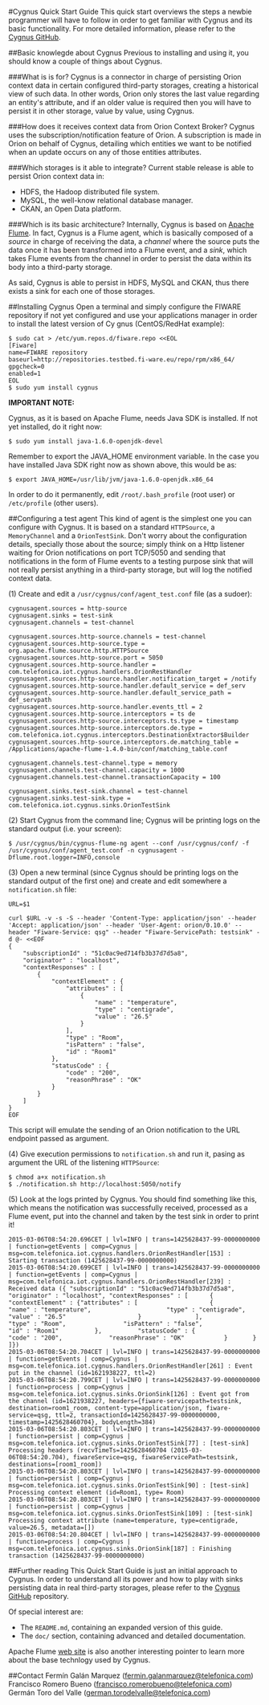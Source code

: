 #Cygnus Quick Start Guide
This quick start overviews the steps a newbie programmer will have to follow in order to get familiar with Cygnus and its basic functionality. For more detailed information, please refer to the [Cygnus GitHub](https://github.com/telefonicaid/fiware-cygnus).

##Basic knowlegde about Cygnus
Previous to installing and using it, you should know a couple of things about Cygnus.

###What is is for?
Cygnus is a connector in charge of persisting Orion context data in certain configured third-party storages, creating a historical view of such data. In other words, Orion only stores the last value regarding an entity's attribute, and if an older value is required then you will have to persist it in other storage, value by value, using Cygnus.

###How does it receives context data from Orion Context Broker?
Cygnus uses the subscription/notification feature of Orion. A subscription is made in Orion on behalf of Cygnus, detailing which entities we want to be notified when an update occurs on any of those entities attributes.

###Which storages is it able to integrate?
Current stable release is able to persist Orion context data in:

* HDFS, the Hadoop distributed file system.
* MySQL, the well-know relational database manager.
* CKAN, an Open Data platform.

###Which is its basic architecture?
Internally, Cygnus is based on [Apache Flume](http://flume.apache.org/). In fact, Cygnus is a Flume agent, which is basically composed of a <i>source</i> in charge of receiving the data, a <i>channel</i> where the source puts the data once it has been transformed into a Flume event, and a <i>sink</i>, which takes Flume events from the channel in order to persist the data within its body into a third-party storage.

As said, Cygnus is able to persist in HDFS, MySQL and CKAN, thus there exists a sink for each one of those storages.

##Installing Cygnus
Open a terminal and simply configure the FIWARE repository if not yet configured and use your applications manager in order to install the latest version of Cy	gnus (CentOS/RedHat example):

```
$ sudo cat > /etc/yum.repos.d/fiware.repo <<EOL
[Fiware]
name=FIWARE repository
baseurl=http://repositories.testbed.fi-ware.eu/repo/rpm/x86_64/
gpgcheck=0
enabled=1
EOL
$ sudo yum install cygnus
```

**IMPORTANT NOTE:**

Cygnus, as it is based on Apache Flume, needs Java SDK is installed. If not yet installed, do it right now:

```
$ sudo yum install java-1.6.0-openjdk-devel
```

Remember to export the JAVA_HOME environment variable. In the case you have installed Java SDK right now as shown above, this would be as:

```
$ export JAVA_HOME=/usr/lib/jvm/java-1.6.0-openjdk.x86_64
```

In order to do it permanently, edit `/root/.bash_profile` (root user) or `/etc/profile` (other users).

##Configuring a test agent
This kind of agent is the simplest one you can configure with Cygnus. It is based on a standard `HTTPSource`, a `MemoryChannel` and a `OrionTestSink`. Don't worry about the configuration details, specially those about the source; simply think on a Http listener waiting for Orion notifications on port TCP/5050 and sending that notifications in the form of Flume events to a testing purpose sink that will not really persist anything in a third-party storage, but will log the notified context data.

(1) Create and edit a `/usr/cygnus/conf/agent_test.conf` file (as a sudoer):

```
cygnusagent.sources = http-source
cygnusagent.sinks = test-sink
cygnusagent.channels = test-channel

cygnusagent.sources.http-source.channels = test-channel
cygnusagent.sources.http-source.type = org.apache.flume.source.http.HTTPSource
cygnusagent.sources.http-source.port = 5050
cygnusagent.sources.http-source.handler = com.telefonica.iot.cygnus.handlers.OrionRestHandler
cygnusagent.sources.http-source.handler.notification_target = /notify
cygnusagent.sources.http-source.handler.default_service = def_serv
cygnusagent.sources.http-source.handler.default_service_path = def_servpath
cygnusagent.sources.http-source.handler.events_ttl = 2
cygnusagent.sources.http-source.interceptors = ts de
cygnusagent.sources.http-source.interceptors.ts.type = timestamp
cygnusagent.sources.http-source.interceptors.de.type = com.telefonica.iot.cygnus.interceptors.DestinationExtractor$Builder
cygnusagent.sources.http-source.interceptors.de.matching_table = /Applications/apache-flume-1.4.0-bin/conf/matching_table.conf

cygnusagent.channels.test-channel.type = memory
cygnusagent.channels.test-channel.capacity = 1000
cygnusagent.channels.test-channel.transactionCapacity = 100

cygnusagent.sinks.test-sink.channel = test-channel
cygnusagent.sinks.test-sink.type = com.telefonica.iot.cygnus.sinks.OrionTestSink
```

(2) Start Cygnus from the command line; Cygnus will be printing logs on the standard output (i.e. your screen):

```
$ /usr/cygnus/bin/cygnus-flume-ng agent --conf /usr/cygnus/conf/ -f /usr/cygnus/conf/agent_test.conf -n cygnusagent -Dflume.root.logger=INFO,console
```

(3) Open a new terminal (since Cygnus should be printing logs on the standard output of the first one) and create and edit somewhere a `notification.sh` file:

```
URL=$1

curl $URL -v -s -S --header 'Content-Type: application/json' --header 'Accept: application/json' --header 'User-Agent: orion/0.10.0' --header "Fiware-Service: qsg" --header "Fiware-ServicePath: testsink" -d @- <<EOF
{
	"subscriptionId" : "51c0ac9ed714fb3b37d7d5a8",
	"originator" : "localhost",
	"contextResponses" : [
		{
			"contextElement" : {
				"attributes" : [
					{
						"name" : "temperature",
						"type" : "centigrade",
						"value" : "26.5"
					}
				],
				"type" : "Room",
				"isPattern" : "false",
				"id" : "Room1"
			},
			"statusCode" : {
				"code" : "200",
				"reasonPhrase" : "OK"
			}
		}
	]
}
EOF
```

This script will emulate the sending of an Orion notification to the URL endpoint passed as argument.

(4) Give execution permissions to `notification.sh` and run it, pasing as argument the URL of the listening `HTTPSource`:

```
$ chmod a+x notification.sh
$ ./notification.sh http://localhost:5050/notify
```

(5) Look at the logs printed by Cygnus. You should find something like this, which means the notification was successfully received, processed as a Flume event, put into the channel and taken by the test sink in order to print it!


```
2015-03-06T08:54:20.696CET | lvl=INFO | trans=1425628437-99-0000000000 | function=getEvents | comp=Cygnus | msg=com.telefonica.iot.cygnus.handlers.OrionRestHandler[153] : Starting transaction (1425628437-99-0000000000)
2015-03-06T08:54:20.699CET | lvl=INFO | trans=1425628437-99-0000000000 | function=getEvents | comp=Cygnus | msg=com.telefonica.iot.cygnus.handlers.OrionRestHandler[239] : Received data ({	"subscriptionId" : "51c0ac9ed714fb3b37d7d5a8",	"originator" : "localhost",	"contextResponses" : [		{			"contextElement" : {"attributes" : [					{						"name" : "temperature",						"type" : "centigrade",						"value" : "26.5"					}				],				"type" : "Room",				"isPattern" : "false",				"id" : "Room1"			},			"statusCode" : {				"code" : "200",				"reasonPhrase" : "OK"			}		}	]})
2015-03-06T08:54:20.704CET | lvl=INFO | trans=1425628437-99-0000000000 | function=getEvents | comp=Cygnus | msg=com.telefonica.iot.cygnus.handlers.OrionRestHandler[261] : Event put in the channel (id=1621938227, ttl=2)
2015-03-06T08:54:20.799CET | lvl=INFO | trans=1425628437-99-0000000000 | function=process | comp=Cygnus | msg=com.telefonica.iot.cygnus.sinks.OrionSink[126] : Event got from the channel (id=1621938227, headers={fiware-servicepath=testsink, destination=room1_room, content-type=application/json, fiware-service=qsg, ttl=2, transactionId=1425628437-99-0000000000, timestamp=1425628460704}, bodyLength=384)
2015-03-06T08:54:20.803CET | lvl=INFO | trans=1425628437-99-0000000000 | function=persist | comp=Cygnus | msg=com.telefonica.iot.cygnus.sinks.OrionTestSink[77] : [test-sink] Processing headers (recvTimeTs=1425628460704 (2015-03-06T08:54:20.704), fiwareService=qsg, fiwareServicePath=testsink, destinations=[room1_room])
2015-03-06T08:54:20.803CET | lvl=INFO | trans=1425628437-99-0000000000 | function=persist | comp=Cygnus | msg=com.telefonica.iot.cygnus.sinks.OrionTestSink[90] : [test-sink] Processing context element (id=Room1, type= Room)
2015-03-06T08:54:20.803CET | lvl=INFO | trans=1425628437-99-0000000000 | function=persist | comp=Cygnus | msg=com.telefonica.iot.cygnus.sinks.OrionTestSink[109] : [test-sink] Processing context attribute (name=temperature, type=centigrade, value=26.5, metadata=[])
2015-03-06T08:54:20.804CET | lvl=INFO | trans=1425628437-99-0000000000 | function=process | comp=Cygnus | msg=com.telefonica.iot.cygnus.sinks.OrionSink[187] : Finishing transaction (1425628437-99-0000000000)

```

##Further reading
This Quick Start Guide is just an initial approach to Cygnus. In order to understand all its power and how to play with sinks persisting data in real third-party storages, please refer to the [Cygnus GitHub](https://github.com/telefonicaid/fiware-cygnus) repository.

Of special interest are:

* The `README.md`, containing an expanded version of this guide.
* The `doc/` section, containing advanced and detailed documentation.

Apache Flume [web site](http://flume.apache.org/) is also another interesting pointer to learn more about the base technlogy used by Cygnus.

##Contact
Fermín Galán Marquez (fermin.galanmarquez@telefonica.com)
<br>
Francisco Romero Bueno (francisco.romerobueno@telefonica.com)
<br>
Germán Toro del Valle (german.torodelvalle@telefonica.com)
